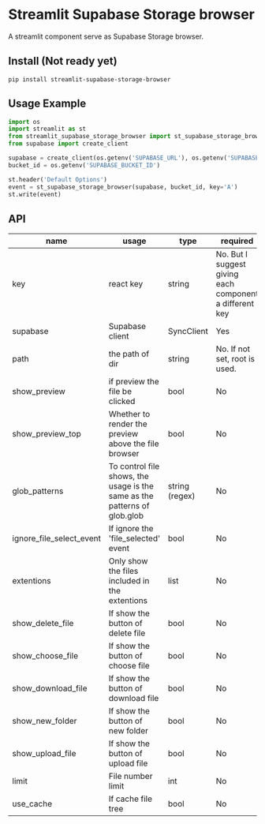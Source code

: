 # Streamlit Supabase Storage browser

A streamlit component serve as Supabase Storage browser.

## Install (Not ready yet)

```
pip install streamlit-supabase-storage-browser
```
## Usage Example

```python
import os
import streamlit as st
from streamlit_supabase_storage_browser import st_supabase_storage_browser
from supabase import create_client

supabase = create_client(os.getenv('SUPABASE_URL'), os.getenv('SUPABASE_KEY'))
bucket_id = os.getenv('SUPABASE_BUCKET_ID')

st.header('Default Options')
event = st_supabase_storage_browser(supabase, bucket_id, key='A')
st.write(event)
```

## API

| name                     | usage                                                                     | type           | required                                                | default |
|--------------------------|---------------------------------------------------------------------------|----------------|---------------------------------------------------------|---------|
| key                      | react key                                                                 | string         | No. But I suggest giving each component a different key | None    |
| supabase                 | Supabase client                                                           | SyncClient     | Yes                                                     |         |
| path                     | the path of dir                                                           | string         | No. If not set, root is used.                           |         |
| show_preview             | if preview the file be clicked                                            | bool           | No                                                      | True    |
| show_preview_top         | Whether to render the preview above the file browser                      | bool           | No                                                      | False   |
| glob_patterns            | To control file shows, the usage is the same as the patterns of glob.glob | string (regex) | No                                                      | '**/*'  |
| ignore_file_select_event | If ignore the 'file_selected' event                                       | bool           | No                                                      | False   |
| extentions               | Only show the files included in the extentions                            | list           | No                                                      | None    |
| show_delete_file         | If show the button of delete file                                         | bool           | No                                                      | False   |
| show_choose_file         | If show the button of choose file                                         | bool           | No                                                      | False   |
| show_download_file       | If show the button of download file                                       | bool           | No                                                      | True    |
| show_new_folder          | If show the button of new folder                                          | bool           | No                                                      | False   |
| show_upload_file         | If show the button of upload file                                         | bool           | No                                                      | False   |
| limit                    | File number limit                                                         | int            | No                                                      | 10000   |
| use_cache                | If cache file tree                                                        | bool           | No                                                      | False   |

<br/>
